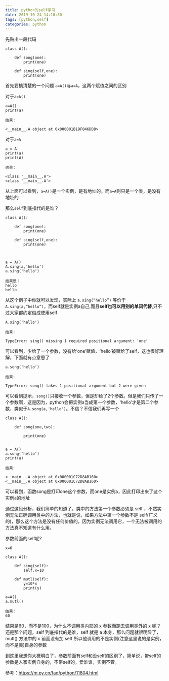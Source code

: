 ```yaml
---
title: python的self学习
date: 2019-10-24 14:10:50
tags: [python,self]
categories: python
---
```


先贴出一段代码
```
class A():

    def song(one):
        print(one)

    def sing(self,one):
        print(one)
```

首先要搞清楚的一个问题 `a=A()`与`a=A`，这两个赋值之间的区别

对于`a=A()`
```
a=A()
print(a)

结果：

<__main__.A object at 0x000001B19F046DD8>
```
对于`a=A`
```
a = A
print(a)
print(A)

结果：

<class '__main__.A'>
<class '__main__.A'>
```
从上面可以看到，`a=A()`是一个实例，是有地址的。而`a=A`则只是一个类，是没有地址的

那么`self`到底指代的是谁？
```
class A():

    def song(one):
        print(one)

    def sing(self,one):
        print(one)



a = A()
A.sing(a,'hello')
a.sing('hello')

结果是：
hello
hello
```
从这个例子中你就可以发现，实际上 `a.sing(“hello”)` 等价于` A.sing(a,“hello”)`，而self就是实例a自己,而且**self也可以用别的单词代替**,只不过大家都约定俗成使用self

```
A.sing('hello')

结果：

TypeError: sing() missing 1 required positional argument: 'one'
```
可以看到，少给了一个参数，没有给‘one’赋值，‘hello’被赋给了self，这也很好理解，下面就有点意思了


```
a.song('hello')

结果:

TypeError: song() takes 1 positional argument but 2 were given
```
可以看到提示，`song()`只接收一个参数，但是却给了2个参数。但是我们只传了一个参数啊，这是因为，python会把实例a当成第一个参数，‘hello’才是第二个参数，类似于`A.song(a,'hello')`。不信？不信我们再写一个
```
class A():

    def song(one,two):

        print(one)


a = A()
a.song('hello')
print(a)

结果:

<__main__.A object at 0x000001C72D8AB160>
<__main__.A object at 0x000001C72D8AB160>
```
可以看到，函数song是打印one这个参数，而one是实例a，因此打印出来了这个实例a的地址

通过这段分析，我们简单的知道了，类中的方法第一个参数必须是 self ，不然实例无法正确调用类中的方法，也就是说，如果方法中第一个参数不是 self(广义的)，那么这个方法是没有任何价值的，因为实例无法调用它，一个无法被调用的方法真不知道有什么用。


参数前面的self呢?
```
x=6

class A():

    def sing(self):
        self.x=10

    def mutl(self):
        y=10*x
        print(y)

a=A()  
a.mutl()

结果：
60
```
结果是60，而不是100，为什么不调用类内部的 x 参数而跑去调用类外的 x 呢？还是那个问题，self 到底指代的是谁，self 就是 a 本身，那么问题就很明显了，mutl() 方法中的 x 前面没有加 self 所以他调用的不是实例(注意这里说的是实例，而不是类)自身的参数

到这里我想你大概明白了，参数前面有self和没self的区别了，简单说，带self的参数是人家实例自身的，不带self的，爱谁谁，实例不管。



参考：https://m.py.cn/faq/python/11804.html



